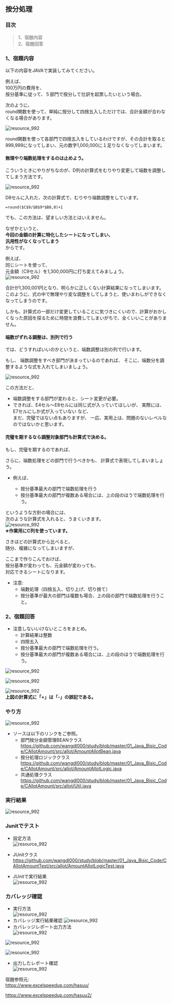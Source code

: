 ## 按分処理  
### 目次  
> 1、宿題内容  
> 2、宿題回答  

### 1、宿題内容  
 以下の内容をJAVAで実装してみてください。  
  
例えば、  
100万円の費用を、  
按分基準に従って、５部門で按分して仕訳を起票したいという場合。  

次のように、  
round関数を使って、単純に按分して四捨五入しただけでは、合計金額が合わなくなる場合があります。  

![resource_992](https://github.com/wangdl000/study/blob/master/01_Java%E5%85%A5%E9%96%80/resource_992/092_101.png)   

round関数を使って各部門で四捨五入をしているわけですが、その合計を取ると999,999になってしまい、元の数字1,000,000に１足りなくなってしまいます。  

#### 無理やり端数処理をするのは止めよう。  

こういうときにやりがちなのが、D列の計算式をむりやり変更して端数を調整してしまう方法です。  

![resource_992](https://github.com/wangdl000/study/blob/master/01_Java%E5%85%A5%E9%96%80/resource_992/092_102.png)  

D8セルに入れた、次の計算式で、むりやり端数調整をしています。  

    =round($C$9/$B$9*$B8,0)+1  

でも、この方法は、望ましい方法とはいえません。  

なぜかというと、  
**今回の金額の計算に特化したシートになってしまい、**  
**汎用性がなくなってしまう**  
からです。  

例えば、  
同じシートを使って、  
元金額（C9セル）を1,300,000円に打ち変えてみましょう。  
![resource_992](https://github.com/wangdl000/study/blob/master/01_Java%E5%85%A5%E9%96%80/resource_992/092_103.png)  

合計が1,300,001円となり、明らかに正しくない計算結果になってしまいます。
このように、式の中で無理やり変な調整をしてしまうと、使いまわしができなくなってしまうのです。  

しかも、計算式の一部だけ変更していることに気づきにくいので、計算がおかしくなった原因を探るために時間を浪費してしまいがちで、全くいいことがありません。  

#### 端数がずれる調整は、別列で行う

では、どうすればいいのかというと、端数調整は別の列で行います。

もし、
端数調整をすべき部門が決まっているのであれば、
そこに、端数分を調整するような式を入れてしまいましょう。

![resource_992](https://github.com/wangdl000/study/blob/master/01_Java%E5%85%A5%E9%96%80/resource_992/092_104.png)  

この方法だと、

  - 端数調整をする部門が変わると、シート変更が必要。  
  - できれば、E4セル～E8セルには同じ式が入っていてほしいが、
  実際には、E7セルにしか式が入っていない
など、  
  まだ、完璧ではない点もありますが、
  一応、実用上は、問題のないレベルなのではないかと思います。  

#### 完璧を期するなら調整対象部門も計算式で決める。  

もし、完璧を期するのであれば、  

さらに、端数処理をどの部門で行うべきかも、
計算式で表現してしまいましょう。  

  - 例えば、  

    - 按分基準最大の部門で端数処理を行う
    - 按分基準最大の部門が複数ある場合には、上の段のほうで端数処理を行う。  

というような方針の場合には、  
次のような計算式を入れると、うまくいきます。  
![resource_992](https://github.com/wangdl000/study/blob/master/01_Java%E5%85%A5%E9%96%80/resource_992/092_105.png)  
**※作業用にC列を使っています。**  

さきほどの計算式から比べると、  
随分、複雑になってしまいますが、  

ここまで作りこんでおけば、  
按分基準が変わっても、元金額が変わっても、  
対応できるシートになります。  

  - 注意:  
    - 端数処理（四捨五入、切り上げ、切り捨て）  
    - 按分基準が最大の部門は複数も場合、上の段の部門で端数処理を行うこと。  

### 2、宿題回答   
  - 注意しないいけないところをまとめ。  
    - 計算結果は整数  
    - 四捨五入  
    - 按分基準最大の部門で端数処理を行う。  
    - 按分基準最大の部門が複数ある場合には、上の段のほうで端数処理を行う。  

  ![resource_992](https://github.com/wangdl000/study/blob/master/01_Java%E5%85%A5%E9%96%80/resource_992/092_201.png)  

  ![resource_992](https://github.com/wangdl000/study/blob/master/01_Java%E5%85%A5%E9%96%80/resource_992/092_202.png)  

  ![resource_992](https://github.com/wangdl000/study/blob/master/01_Java%E5%85%A5%E9%96%80/resource_992/092_203.png)  
  **上図の計算式に「+」は「-」の誤記である。**  

### やり方

  ![resource_992](https://github.com/wangdl000/study/blob/master/01_Java%E5%85%A5%E9%96%80/resource_992/092_204.png)  

  - ソースは以下のリンクをご参照。
    - 部門按分金額管理BEANクラス  
   https://github.com/wangdl000/study/blob/master/01_Java_Bisic_Code/CAllotAmount/src/allot/AmountAllotBean.java  
    - 按分処理ロジッククラス  
   https://github.com/wangdl000/study/blob/master/01_Java_Bisic_Code/CAllotAmount/src/allot/AmountAllotLogic.java  
    - 共通処理クラス  
   https://github.com/wangdl000/study/blob/master/01_Java_Bisic_Code/CAllotAmount/src/allot/Util.java  

### 実行結果  

  ![resource_992](https://github.com/wangdl000/study/blob/master/01_Java%E5%85%A5%E9%96%80/resource_992/092_205.png)  

### Junitでテスト  
  - 設定方法  
  ![resource_992](https://github.com/wangdl000/study/blob/master/01_Java%E5%85%A5%E9%96%80/resource_992/092_300.png)  

  - JUnitクラス 
  https://github.com/wangdl000/study/blob/master/01_Java_Bisic_Code/CAllotAmountTest/src/allot/AmountAllotLogicTest.java

  - JUnitで実行結果  
  ![resource_992](https://github.com/wangdl000/study/blob/master/01_Java%E5%85%A5%E9%96%80/resource_992/092_301.png)  

### カバレッジ確認  
  - 実行方法  
  ![resource_992](https://github.com/wangdl000/study/blob/master/01_Java%E5%85%A5%E9%96%80/resource_992/092_302.png)  
  - カバレッジ実行結果確認
  ![resource_992](https://github.com/wangdl000/study/blob/master/01_Java%E5%85%A5%E9%96%80/resource_992/092_303.png)  
  - カバレッジレポート出力方法  
  ![resource_992](https://github.com/wangdl000/study/blob/master/01_Java%E5%85%A5%E9%96%80/resource_992/092_304.png)  

  ![resource_992](https://github.com/wangdl000/study/blob/master/01_Java%E5%85%A5%E9%96%80/resource_992/092_305.png)  

  ![resource_992](https://github.com/wangdl000/study/blob/master/01_Java%E5%85%A5%E9%96%80/resource_992/092_306.png)  

  - 出力したレポート確認  
  ![resource_992](https://github.com/wangdl000/study/blob/master/01_Java%E5%85%A5%E9%96%80/resource_992/092_307.png)  

宿題参照元:  
https://www.excelspeedup.com/hasuu/

https://www.excelspeedup.com/hasuu2/
